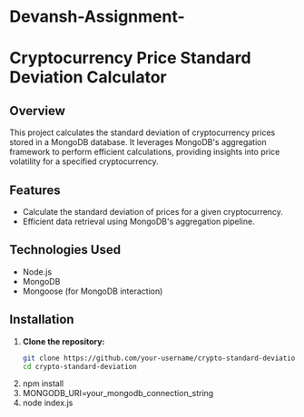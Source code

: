 # Devansh-Assignment-


# Cryptocurrency Price Standard Deviation Calculator

## Overview
This project calculates the standard deviation of cryptocurrency prices stored in a MongoDB database. It leverages MongoDB's aggregation framework to perform efficient calculations, providing insights into price volatility for a specified cryptocurrency.

## Features
- Calculate the standard deviation of prices for a given cryptocurrency.
- Efficient data retrieval using MongoDB's aggregation pipeline.

## Technologies Used
- Node.js
- MongoDB
- Mongoose (for MongoDB interaction)

## Installation

1. **Clone the repository:**
   ```bash
   git clone https://github.com/your-username/crypto-standard-deviation.git
   cd crypto-standard-deviation
2. npm install
3. MONGODB_URI=your_mongodb_connection_string
4. node index.js
